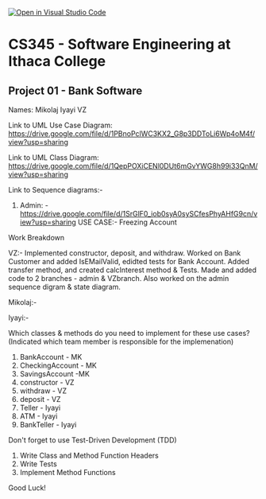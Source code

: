 [![Open in Visual Studio Code](https://classroom.github.com/assets/open-in-vscode-f059dc9a6f8d3a56e377f745f24479a46679e63a5d9fe6f495e02850cd0d8118.svg)](https://classroom.github.com/online_ide?assignment_repo_id=6983078&assignment_repo_type=AssignmentRepo)
# CS345 - Software Engineering at Ithaca College
## Project 01 - Bank Software

Names:
Mikolaj
Iyayi
VZ


Link to UML Use Case Diagram:
https://drive.google.com/file/d/1PBnoPclWC3KX2_G8p3DDToLi6Wp4oM4f/view?usp=sharing

Link to UML Class Diagram:
https://drive.google.com/file/d/1QepPOXiCENl0DUt6mGvYWG8h99i33QnM/view?usp=sharing

Link to Sequence diagrams:-
1) Admin: - https://drive.google.com/file/d/1SrGlF0_iob0syA0sySCfesPhyAHfG9cn/view?usp=sharing 
    USE CASE:- Freezing Account

Work Breakdown

VZ:-
Implemented constructor, deposit, and withdraw. Worked on Bank Customer and added IsEMailValid, edidted tests for Bank Account. Added transfer method, 
and created calcInterest method & Tests. Made and added code to 2 branches - admin & VZbranch. Also worked on the admin sequence digram & state diagram.

Mikolaj:-


Iyayi:- 

Which classes & methods do you need to implement for these use cases?
(Indicated which team member is responsible for the implemenation)
1. BankAccount - MK
2. CheckingAccount - MK
3. SavingsAccount -MK
4. constructor - VZ
5. withdraw - VZ
6. deposit - VZ
7. Teller - Iyayi
8. ATM - Iyayi
9. BankTeller - Iyayi

Don't forget to use Test-Driven Development (TDD)
1. Write Class and Method Function Headers
2. Write Tests
3. Implement Method Functions

Good Luck!

